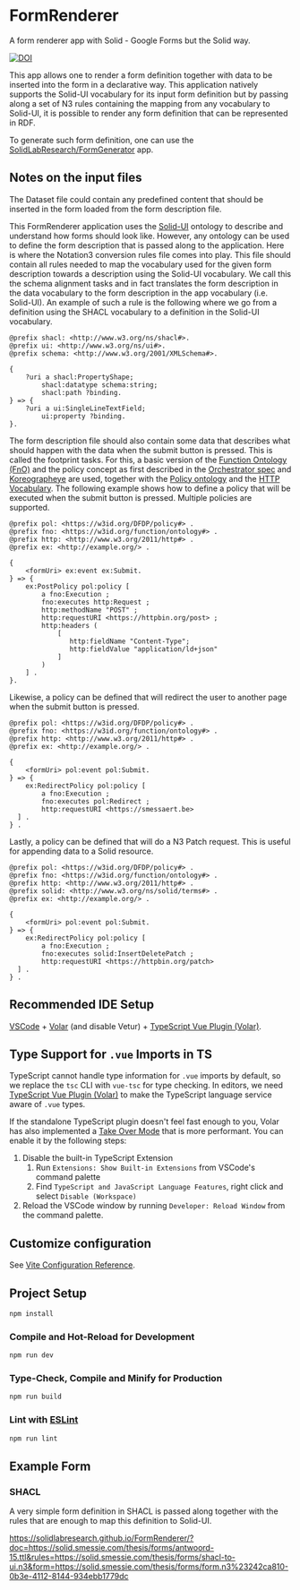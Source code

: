 # FormRenderer

A form renderer app with Solid - Google Forms but the Solid way.

[![DOI](https://zenodo.org/badge/602489958.svg)](https://zenodo.org/doi/10.5281/zenodo.10285209)

This app allows one to render a form definition together with data to be inserted into the form in a declarative way.
This application natively supports the Solid-UI vocabulary for its input form definition but by passing along a set of
N3 rules containing the mapping from any vocabulary to Solid-UI, it is possible to render any form definition that can
be represented in RDF.

To generate such form definition, one can use the [SolidLabResearch/FormGenerator](https://github.com/SolidLabResearch/FormGenerator) app.

## Notes on the input files

The Dataset file could contain any predefined content that should be inserted in the form loaded from the form description file. 

This FormRenderer application uses the [Solid-UI](http://www.w3.org/ns/ui#) ontology to describe and understand how forms should look like.
However, any ontology can be used to define the form description that is passed along to the application. Here is where the Notation3 conversion rules file comes into play.
This file should contain all rules needed to map the vocabulary used for the given form description towards a description using the Solid-UI vocabulary.
We call this the schema alignment tasks and in fact translates the form description in the data vocabulary to the form description in the app vocabulary (i.e. Solid-UI).
An example of such a rule is the following where we go from a definition using the SHACL vocabulary to a definition in the Solid-UI vocabulary.

```turtle
@prefix shacl: <http://www.w3.org/ns/shacl#>.
@prefix ui: <http://www.w3.org/ns/ui#>.
@prefix schema: <http://www.w3.org/2001/XMLSchema#>.

{
    ?uri a shacl:PropertyShape;
        shacl:datatype schema:string;
        shacl:path ?binding.
} => {
    ?uri a ui:SingleLineTextField;
        ui:property ?binding.
}.
```

The form description file should also contain some data that describes what should happen with the data when the submit button is pressed. This is called the footprint tasks.
For this, a basic version of the [Function Ontology (FnO)](https://w3id.org/function/spec) and the policy concept as first described in the [Orchestrator spec](https://mellonscholarlycommunication.github.io/spec-orchestrator/#policy-sec) and [Koreographeye](https://github.com/eyereasoner/Koreografeye) are used,
together with the [Policy ontology](https://w3id.org/DFDP/policy) and the [HTTP Vocabulary](https://www.w3.org/TR/HTTP-in-RDF10/).
The following example shows how to define a policy that will be executed when the submit button is pressed.
Multiple policies are supported.

```turtle
@prefix pol: <https://w3id.org/DFDP/policy#> .
@prefix fno: <https://w3id.org/function/ontology#> .
@prefix http: <http://www.w3.org/2011/http#> .
@prefix ex: <http://example.org/> .

{
    <formUri> ex:event ex:Submit.
} => {
    ex:PostPolicy pol:policy [
        a fno:Execution ;
        fno:executes http:Request ;
        http:methodName "POST" ;
        http:requestURI <https://httpbin.org/post> ;
        http:headers (
            [
               http:fieldName "Content-Type";
               http:fieldValue "application/ld+json"
            ]
        )
    ] .
}.
```

Likewise, a policy can be defined that will redirect the user to another page when the submit button is pressed.

```turtle
@prefix pol: <https://w3id.org/DFDP/policy#> .
@prefix fno: <https://w3id.org/function/ontology#> .
@prefix http: <http://www.w3.org/2011/http#> .
@prefix ex: <http://example.org/> .

{
    <formUri> pol:event pol:Submit.
} => {
    ex:RedirectPolicy pol:policy [
        a fno:Execution ;
        fno:executes pol:Redirect ;
        http:requestURI <https://smessaert.be>
  ] .
} .
```

Lastly, a policy can be defined that will do a N3 Patch request. This is useful for appending data to a Solid resource.

```turtle
@prefix pol: <https://w3id.org/DFDP/policy#> .
@prefix fno: <https://w3id.org/function/ontology#> .
@prefix http: <http://www.w3.org/2011/http#> .
@prefix solid: <http://www.w3.org/ns/solid/terms#> .
@prefix ex: <http://example.org/> .

{
    <formUri> pol:event pol:Submit.
} => {
    ex:RedirectPolicy pol:policy [
        a fno:Execution ;
        fno:executes solid:InsertDeletePatch ;
        http:requestURI <https://httpbin.org/patch>
  ] .
} .
```


## Recommended IDE Setup

[VSCode](https://code.visualstudio.com/) + [Volar](https://marketplace.visualstudio.com/items?itemName=Vue.volar) (and disable Vetur) + [TypeScript Vue Plugin (Volar)](https://marketplace.visualstudio.com/items?itemName=Vue.vscode-typescript-vue-plugin).

## Type Support for `.vue` Imports in TS

TypeScript cannot handle type information for `.vue` imports by default, so we replace the `tsc` CLI with `vue-tsc` for type checking. In editors, we need [TypeScript Vue Plugin (Volar)](https://marketplace.visualstudio.com/items?itemName=Vue.vscode-typescript-vue-plugin) to make the TypeScript language service aware of `.vue` types.

If the standalone TypeScript plugin doesn't feel fast enough to you, Volar has also implemented a [Take Over Mode](https://github.com/johnsoncodehk/volar/discussions/471#discussioncomment-1361669) that is more performant. You can enable it by the following steps:

1. Disable the built-in TypeScript Extension
    1) Run `Extensions: Show Built-in Extensions` from VSCode's command palette
    2) Find `TypeScript and JavaScript Language Features`, right click and select `Disable (Workspace)`
2. Reload the VSCode window by running `Developer: Reload Window` from the command palette.

## Customize configuration

See [Vite Configuration Reference](https://vitejs.dev/config/).

## Project Setup

```sh
npm install
```

### Compile and Hot-Reload for Development

```sh
npm run dev
```

### Type-Check, Compile and Minify for Production

```sh
npm run build
```

### Lint with [ESLint](https://eslint.org/)

```sh
npm run lint
```

## Example Form

### SHACL

A very simple form definition in SHACL is passed along together with the rules that are enough to map this definition to Solid-UI.

https://solidlabresearch.github.io/FormRenderer/?doc=https://solid.smessie.com/thesis/forms/antwoord-15.ttl&rules=https://solid.smessie.com/thesis/forms/shacl-to-ui.n3&form=https://solid.smessie.com/thesis/forms/form.n3%23242ca810-0b3e-4112-8144-934ebb1779dc
